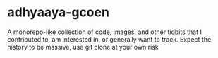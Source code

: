 # adhyaaya-gcoen
A monorepo-like collection of code, images, and other tidbits that I contributed to, am interested in, or generally want to track. Expect the history to be massive, use git clone at your own risk
